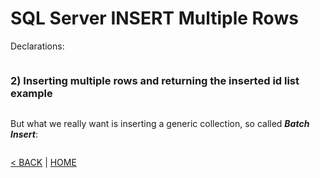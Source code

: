 # SQL Server INSERT Multiple Rows

Declarations:

```cs --project ../../SqlServerTutorial/SqlServerTutorial.csproj --source-file ../../SqlServerTutorial/Basic/InsertMulti.cs --region Declarations --editable false
```

### 2) Inserting multiple rows and returning the inserted id list example

```cs --project ../../SqlServerTutorial/SqlServerTutorial.csproj --source-file ../../SqlServerTutorial/Basic/InsertMulti.cs --region T2
```

But what we really want is inserting a generic collection, so called _**Batch Insert**_:

```cs --project ../../SqlServerTutorial/SqlServerTutorial.csproj --source-file ../../SqlServerTutorial/Basic/InsertMulti.cs --region T2_2
```

[< BACK](Basic.md) | [HOME](/)
